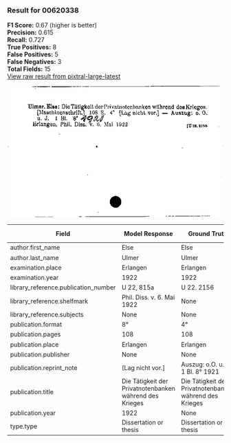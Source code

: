 ### Result for 00620338
**F1 Score:** 0.67 (higher is better)<br>**Precision:** 0.615<br>**Recall:** 0.727<br>**True Positives:** 8<br>**False Positives:** 5<br>**False Negatives:** 3<br>**Total Fields:** 15<br>[View raw result from pixtral-large-latest](https://github.com/RISE-UNIBAS/humanities_data_benchmark/blob/main/results/2025-09-02/T0159/request_T0159_00620338.json)

<img src="https://github.com/RISE-UNIBAS/humanities_data_benchmark/blob/main/benchmarks/zettelkatalog/images/00620338.jpg?raw=true" alt="00620338" width="600px">

| Field | Model Response | Ground Truth | Fuzzy Score | Match |
|-------|----------------|--------------|-------------|-------|
| author.first_name | Else | Else | 1.000 | ✅ |
| author.last_name | Ulmer | Ulmer | 1.000 | ✅ |
| examination.place | Erlangen | Erlangen | 1.000 | ✅ |
| examination.year | 1922 | 1922 | 1.000 | ✅ |
| library_reference.publication_number | U 22, 815a | U 22. 2156 | 0.700 | ❌ |
| library_reference.shelfmark | Phil. Diss. v. 6. Mai 1922 | None | 0.000 | ❌ |
| library_reference.subjects | None | None | 1.000 | ✅ |
| publication.format | 8° | 4° | 0.500 | ❌ |
| publication.pages | 108 | 108 | 1.000 | ✅ |
| publication.place | Erlangen | Erlangen | 1.000 | ✅ |
| publication.publisher | None | None | 1.000 | ✅ |
| publication.reprint_note | [Lag nicht vor.] | Auszug: o.O. u. J. 1 Bl. 8° 1921 | 0.167 | ❌ |
| publication.title | Die Tätigkeit der Privatnotenbanken während des Krieges | Die Tätigkeit der Privatnotenbanken während des Krieges | 1.000 | ✅ |
| publication.year | 1922 | None | 0.000 | ❌ |
| type.type | Dissertation or thesis | Dissertation or thesis | 1.000 | ✅ |
